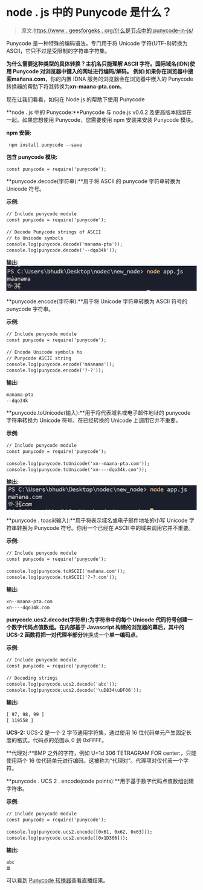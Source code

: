 # node . js 中的 Punycode 是什么？

> 原文:[https://www . geesforgeks . org/什么是节点中的 punycode-in-js/](https://www.geeksforgeeks.org/what-is-the-punycode-in-node-js/)

Punycode 是一种特殊的编码语法，专门用于将 Unicode 字符(UTF-8)转换为 ASCII，它只不过是受限制的字符串字符集。

**为什么需要这种类型的具体转换？**主机名只能理解 ASCII 字符。国际域名(IDN)使用 Punycode 对浏览器中键入的网址进行编码/解码。
例如:如果你在浏览器中搜索**mañana.com**，你的内置 IDNA 服务的浏览器会在浏览器中嵌入的 Punycode 转换器的帮助下将其转换为**xn-maana-pta.com**。

现在让我们看看，如何在 Node.js 的帮助下使用 Punycode

**node . js 中的 Punycode:**Punycode 与 node.js v0.6.2 及更高版本捆绑在一起。如果您想使用 Punycode，您需要使用 npm 安装来安装 Punycode 模块。

**npm 安装:**

```
 npm install punycode --save 
```

**包含 punycode 模块:**

```
const punycode = require('punycode');
```

**punycode.decode(字符串):**用于将 ASCII 的 punycode 字符串转换为 Unicode 符号。

**示例:**

```
// Include punycode module
const punycode = require('punycode');

// Decode Punycode strings of ASCII
// to Unicode symbols
console.log(punycode.decode('manama-pta'));
console.log(punycode.decode('--dqo34k'));
```

**输出:**
![](img/0e9da52f6ace46d3d982a89151ec6c0a.png)

**punycode.encode(字符串):**用于将 Unicode 字符串转换为 ASCII 符号的 punycode 字符串。

**示例:**

```
// Include punycode module
const punycode = require('punycode');

// Encode Unicode symbols to
// Punycode ASCII string 
console.log(punycode.encode('máanama'));
console.log(punycode.encode('?-?'));
```

**输出:**

```
manama-pta
--dqo34k
```

**punycode.toUnicode(输入):**用于将代表域名或电子邮件地址的 punycode 字符串转换为 Unicode 符号。在已经转换的 Unicode 上调用它并不重要。

**示例:**

```
// Include punycode module
const punycode = require('punycode');

console.log(punycode.toUnicode('xn--maana-pta.com'));
console.log(punycode.toUnicode('xn----dqo34k.com'));
```

**输出:**
![](img/810d3fcc40f6e84fbae7438645f09631.png)

**punycode . toasii(输入):**用于将表示域名或电子邮件地址的小写 Unicode 字符串转换为 Punycode 符号。你用一个已经在 ASCII 中的域来调用它并不重要。

**示例:**

```
// Include punycode module
const punycode = require('punycode');

console.log(punycode.toASCII('mañana.com'));
console.log(punycode.toASCII('?-?.com'));
```

**输出:**

```
xn--maana-pta.com
xn----dqo34k.com
```

**punycode.ucs2.decode(字符串):**为字符串中的每个 Unicode 代码符号创建一个数字代码点值数组。在内部基于 Javascript 构建的浏览器的幕后，其中的 UCS-2 函数将把一对**代理半部分**转换成一个**单一编码点**。

**示例:**

```
// Include punycode module
const punycode = require('punycode');

// Decoding strings 
console.log(punycode.ucs2.decode('abc'));
console.log(punycode.ucs2.decode('\uD834\uDF06'));
```

**输出:**

```
[ 97, 98, 99 ]
[ 119558 ]
```

**UCS-2:** UCS-2 是一个 2 字节通用字符集，通过使用 16 位代码单元产生固定长度的格式。代码点的范围从 0 到 0xFFFF。

**代理对:**BMP 之外的字符，例如 U+1d 306 TETRAGRAM FOR center:，只能使用两个 16 位代码单元进行编码。这被称为“代理对”。代理项对仅代表一个字符。

**punycode . UCS 2 . encode(code points):**用于基于数字代码点值数组创建字符串。

**示例:**

```
// Include punycode module
const punycode = require('punycode');

console.log(punycode.ucs2.encode([0x61, 0x62, 0x63]));
console.log(punycode.ucs2.encode([0x1D306]));
```

**输出:**

```
abc
𝌆
```

可以看到
[Punycode 转换器](https://www.punycoder.com/)查看直播结果。